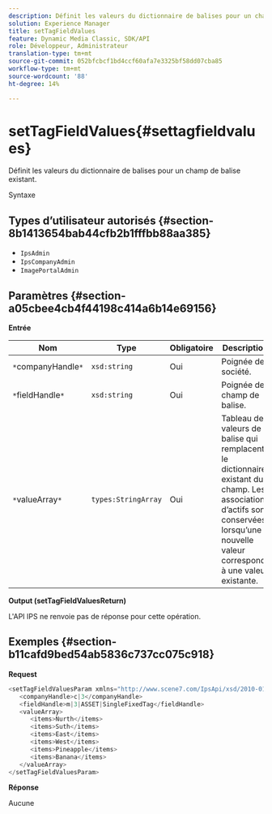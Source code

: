 ```yaml
---
description: Définit les valeurs du dictionnaire de balises pour un champ de balise existant.
solution: Experience Manager
title: setTagFieldValues
feature: Dynamic Media Classic, SDK/API
role: Développeur, Administrateur
translation-type: tm+mt
source-git-commit: 052bfcbcf1bd4ccf60afa7e3325bf58dd07cba85
workflow-type: tm+mt
source-wordcount: '88'
ht-degree: 14%

---
```



# setTagFieldValues{#settagfieldvalues}

Définit les valeurs du dictionnaire de balises pour un champ de balise existant.

Syntaxe

## Types d’utilisateur autorisés {#section-8b1413654bab44cfb2b1fffbb88aa385}

* `IpsAdmin`
* `IpsCompanyAdmin`
* `ImagePortalAdmin`

## Paramètres {#section-a05cbee4cb4f44198c414a6b14e69156}

**Entrée**

| Nom | Type | Obligatoire | Description |
|---|---|---|---|
| `*`companyHandle`*` | `xsd:string` | Oui | Poignée de société. |
| `*`fieldHandle`*` | `xsd:string` | Oui | Poignée de champ de balise. |
| `*`valueArray`*` | `types:StringArray` | Oui | Tableau de valeurs de balise qui remplacent le dictionnaire existant du champ. Les associations d’actifs sont conservées lorsqu’une nouvelle valeur correspond à une valeur existante. |

**Output (setTagFieldValuesReturn)**

L&#39;API IPS ne renvoie pas de réponse pour cette opération.

## Exemples {#section-b11cafd9bed54ab5836c737cc075c918}

**Request**

```java
<setTagFieldValuesParam xmlns="http://www.scene7.com/IpsApi/xsd/2010-01-31">
   <companyHandle>c|3</companyHandle>
   <fieldHandle>m|3|ASSET|SingleFixedTag</fieldHandle>
   <valueArray>
      <items>Nurth</items>
      <items>Suth</items>
      <items>East</items>
      <items>West</items>
      <items>Pineapple</items>
      <items>Banana</items>
   </valueArray>
</setTagFieldValuesParam>
```

**Réponse**

Aucune
